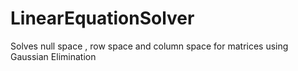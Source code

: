 # LinearEquationSolver
Solves null space , row space and column space for matrices using Gaussian Elimination
